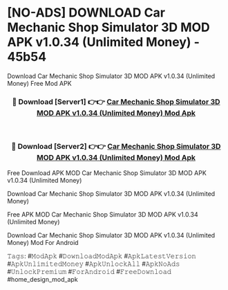 # [NO-ADS] DOWNLOAD Car Mechanic Shop Simulator 3D MOD APK v1.0.34 (Unlimited Money) - 45b54
Download Car Mechanic Shop Simulator 3D MOD APK v1.0.34 (Unlimited Money) Free Mod APK

<div align="center">
<h3>🔴 Download [Server1] 👉👉 <a href="https://apk-comot.site?title=Car_Mechanic_Shop_Simulator_3D_MOD_APK_v1.0.34_(Unlimited_Money)">Car Mechanic Shop Simulator 3D MOD APK v1.0.34 (Unlimited Money) Mod Apk</a></h3><br>

<h3>🔴 Download [Server2] 👉👉 <a href="https://apk-comot.site?title=Car_Mechanic_Shop_Simulator_3D_MOD_APK_v1.0.34_(Unlimited_Money)">Car Mechanic Shop Simulator 3D MOD APK v1.0.34 (Unlimited Money) Mod Apk</a></h3>
</div>


Free Download APK MOD Car Mechanic Shop Simulator 3D MOD APK v1.0.34 (Unlimited Money)

Download Car Mechanic Shop Simulator 3D MOD APK v1.0.34 (Unlimited Money) 

Free APK MOD Car Mechanic Shop Simulator 3D MOD APK v1.0.34 (Unlimited Money) 

Download Car Mechanic Shop Simulator 3D MOD APK v1.0.34 (Unlimited Money) Mod For Android

𝚃𝚊𝚐𝚜: #𝙼𝚘𝚍𝙰𝚙𝚔 #𝙳𝚘𝚠𝚗𝚕𝚘𝚊𝚍𝙼𝚘𝚍𝙰𝚙𝚔 #𝙰𝚙𝚔𝙻𝚊𝚝𝚎𝚜𝚝𝚅𝚎𝚛𝚜𝚒𝚘𝚗 #𝙰𝚙𝚔𝚄𝚗𝚕𝚒𝚖𝚒𝚝𝚎𝚍𝙼𝚘𝚗𝚎𝚢 #𝙰𝚙𝚔𝚄𝚗𝚕𝚘𝚌𝚔𝙰𝚕𝚕 #𝙰𝚙𝚔𝙽𝚘𝙰𝚍𝚜 #𝚄𝚗𝚕𝚘𝚌𝚔𝙿𝚛𝚎𝚖𝚒𝚞𝚖 #𝙵𝚘𝚛𝙰𝚗𝚍𝚛𝚘𝚒𝚍 #𝙵𝚛𝚎𝚎𝙳𝚘𝚠𝚗𝚕𝚘𝚊𝚍 #home_design_mod_apk